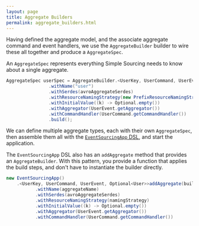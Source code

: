 ```yaml
---
layout: page
title: Aggregate Builders
permalink: aggregate_builders.html
---
```


Having defined the aggregate model, and the associate aggregate command and event handlers, 
we use the `AggregateBuilder` builder 
to wire these all together and produce a `AggregateSpec`. 

An `AggregateSpec` represents everything Simple Sourcing needs to know about a single aggregate.

```java
AggregateSpec userSpec = AggregateBuilder.<UserKey, UserCommand, UserEvent, Optional<User>>newBuilder()
                .withName("user")
                .withSerdes(avroAggregateSerdes)
                .withResourceNamingStrategy(new PrefixResourceNamingStrategy("application_avro_"))
                .withInitialValue((k) -> Optional.empty())
                .withAggregator(UserEvent.getAggregator())
                .withCommandHandler(UserCommand.getCommandHandler())
                .build();
```

We can define multiple aggregate types, each with their own `AggregateSpec`,
then assemble them all with the [`EventSourcingApp` DSL](application_builder.html), and start the application.

The `EventSourcingApp` DSL also has an `addAggregate` method that provides an `AggregateBuilder`. 
With this pattern, you provide a function that applies the build steps, and don't have to instantiate the builder directly.

 ```java
 new EventSourcingApp()
	 .<UserKey, UserCommand, UserEvent, Optional<User>>addAggregate(builder -> builder
	        .withName(aggregateName)
	        .withSerdes(avroAggregateSerdes)
	        .withResourceNamingStrategy(namingStrategy)
	        .withInitialValue((k) -> Optional.empty())
	        .withAggregator(UserEvent.getAggregator())
	        .withCommandHandler(UserCommand.getCommandHandler())
 ```
 
